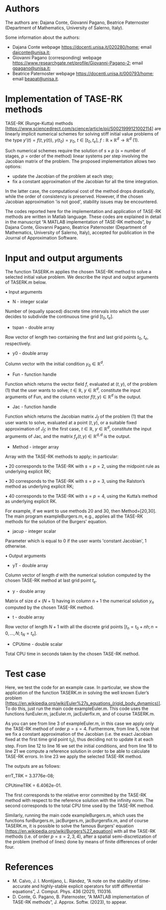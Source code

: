 # Authors
The authors are: Dajana Conte, Giovanni Pagano, Beatrice Paternoster (Department of Mathematics, University of Salerno, Italy).

Some information about the authors:
- Dajana Conte webpage https://docenti.unisa.it/020280/home; email dajconte@unisa.it;
- Giovanni Pagano (corresponding) webpage https://www.researchgate.net/profile/Giovanni-Pagano-2; email gpagano@unisa.it;
- Beatrice Paternoster webpage https://docenti.unisa.it/000793/home; email beapat@unisa.it.

# Implementation of TASE-RK methods  
TASE-RK (Runge-Kutta) methods [https://www.sciencedirect.com/science/article/pii/S0021999121002114] are linearly implicit numerical schemes for solving stiff initial value problems of the type $y'(t)=f(t,y(t))$,  $y(t_0)=y_0$, $t \in [t_0,t_e]$, $f:\mathbb{R}\times \mathbb{R}^d \rightarrow \mathbb{R}^d$ (1).

Such numerical schemes require the solution of $s \times p$ ($s$ = number of stages, $p$ = order of the method) linear systems per step involving the Jacobian matrix of the problem. The proposed implementation allows two options:
- update the Jacobian of the problem at each step;
- fix a constant approximation of the Jacobian for all the time integration.

In the latter case, the computational cost of the method drops drastically, while the order of consistency is preserved. However, if the chosen Jacobian approximation 'is not good', stability issues may be encountered.

The codes reported here for the implementation and application of TASE-RK methods are written in Matlab language. 
These codes are explained in detail in the manuscript “A MATLAB implementation of TASE-RK methods”, by Dajana Conte, Giovanni Pagano, Beatrice Paternoster (Department of Mathematics, University of Salerno, Italy), accepted for publication in the Journal of Approximation Software.

# Input and output arguments
The function TASERK.m applies the chosen TASE-RK method to solve a selected initial value problem. We describe the input and output arguments of TASERK.m below.

• Input arguments

- N - integer scalar

Number of (equally spaced) discrete time intervals into which the user decides to subdivide the continuous time grid $[t_0,t_e]$.

- tspan - double array

Row vector of length two containing the first and last grid points $t_0$, $t_e$, respectively.

- y0 - double array

Column vector with the initial condition $y_0 \in \mathbb{R}^d$.

- Fun - function handle

Function which returns the vector field $f$, evaluated at $(t,y)$, of the problem (1) that the user wants to solve; $t \in  \mathbb{R}$, $y \in  \mathbb{R}^d$, constitute the input arguments of Fun, and the column vector $f(t,y) \in  \mathbb{R}^d$ is the output.

- Jac - function handle

Function which returns the Jacobian matrix $J_f$ of the problem (1) that the user wants to solve, evaluated at a point $(t,y)$, or a suitable fixed approximation of $J_f$; in the first case, $t \in \mathbb{R}$, $y \in \mathbb{R}^d$, constitute the input arguments of Jac, and the matrix $f_y(t,y) \in \mathbb{R}^{d,d}$ is the output.

- Method - integer array

Array with the TASE-RK methods to apply; in particular:

• 20 corresponds to the TASE-RK with $s = p = 2$, using the midpoint rule as underlying explicit RK;

• 30 corresponds to the TASE-RK with $s = p = 3$, using the Ralston’s method as underlying explicit RK;

• 40 corresponds to the TASE-RK with $s = p = 4$, using the Kutta’s method as underlying explicit RK.

For example, if we want to use methods 20 and 30, then Method=[20,30]. The main program exampleBurgers.m, e.g., applies all the TASE-RK methods for the solution of the Burgers' equation.

- jacup - integer scalar
  
Parameter which is equal to 0 if the user wants 'constant Jacobian', 1 otherwise.

• Output arguments

- yT - double array

Column vector of length $d$ with the numerical solution computed by the chosen TASE-RK method at last grid point $t_e$.

- y - double array
  
Matrix of size $d \times (N +1)$ having in column $n+1$ the numerical solution $y_n$ computed by the chosen TASE-RK method.

- t - double array
  
Row vector of length $N+1$ with all the discrete grid points $[t_n =t_0+n h;n = 0,\dots,N;t_N =t_e]$.

- CPUtime - double scalar
  
Total CPU time in seconds taken by the chosen TASE-RK method.

# Test case
Here, we test the code for an example case. In particular, we show the application of the function TASERK.m in solving the well known Euler’s problem [https://en.wikipedia.org/wiki/Euler%27s_equations_(rigid_body_dynamics)]. To do this, just run the main code exampleEuler.m. This code uses the functions funEuler.m, jacEuler.m, jacEulerfix.m, and of course TASERK.m.

As you can see from line 3 of exampleEuler.m, in this case we apply only the TASE-RK method of order $p=s=4$. Furthermore, from line 5, note that we fix a constant approximation of the Jacobian (i.e. the exact Jacobian fixed at the first time grid point $t_0$), thus deciding not to update it at each step. From line 12 to line 16 we set the initial conditions, and from line 18 to line 21 we compute a reference solution in order to be able to calculate TASE-RK errors. In line 23 we apply the selected TASE-RK method.

The outputs are as follows:

errT_TRK =
   3.3776e-08;
   
CPUtimeTRK =
   6.4062e-01.

The first corresponds to the relative error committed by the TASE-RK method with respect to the reference solution with the infinity norm. The second corresponds to the total CPU time used by the TASE-RK method.

Similarly, running the main code exampleBurgers.m, which uses the functions funBurgers.m, jacBurgers.m, jacBurgersfix.m, and of course TASERK.m, it is possible to solve the famous Burgers' equation [https://en.wikipedia.org/wiki/Burgers%27_equation] with all the TASE-RK methods (i.e. of order $p=s=2,3,4$), after a spatial semi-discretization of the problem (method of lines) done by means of finite differences of order four.


# References
- M. Calvo, J. I. Montijano, L. Rández, “A note on the stability of time-accurate and highly-stable explicit operators for stiff differential equations”, J. Comput. Phys. 436 (2021), 110316.
- D. Conte, G. Pagano, B. Paternoster, “A MATLAB implementation of TASE-RK methods”, J. Approx. Softw. (2023), to appear.
